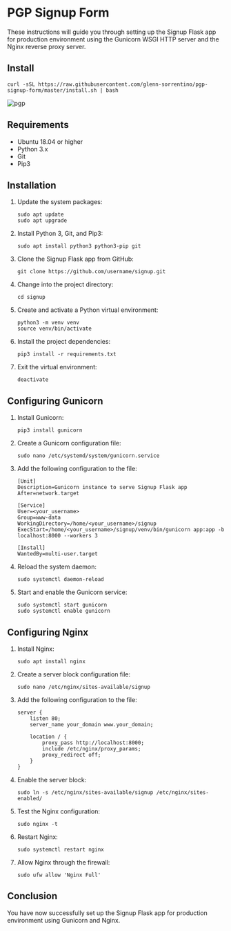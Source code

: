# PGP Signup Form

These instructions will guide you through setting up the Signup Flask app for production environment using the Gunicorn WSGI HTTP server and the Nginx reverse proxy server.

## Install

```
curl -sSL https://raw.githubusercontent.com/glenn-sorrentino/pgp-signup-form/master/install.sh | bash
```

![pgp](https://user-images.githubusercontent.com/28545431/227760266-2d9ed5ff-91b3-43df-831a-356004b21ff9.png)

## Requirements

* Ubuntu 18.04 or higher
* Python 3.x
* Git
* Pip3

## Installation

1. Update the system packages:

    ```
    sudo apt update
    sudo apt upgrade
    ```

2. Install Python 3, Git, and Pip3:

    ```
    sudo apt install python3 python3-pip git
    ```

3. Clone the Signup Flask app from GitHub:

    ```
    git clone https://github.com/username/signup.git
    ```

4. Change into the project directory:

    ```
    cd signup
    ```

5. Create and activate a Python virtual environment:

    ```
    python3 -m venv venv
    source venv/bin/activate
    ```

6. Install the project dependencies:

    ```
    pip3 install -r requirements.txt
    ```

7. Exit the virtual environment:

    ```
    deactivate
    ```

## Configuring Gunicorn

1. Install Gunicorn:

    ```
    pip3 install gunicorn
    ```

2. Create a Gunicorn configuration file:

    ```
    sudo nano /etc/systemd/system/gunicorn.service
    ```

3. Add the following configuration to the file:

    ```
    [Unit]
    Description=Gunicorn instance to serve Signup Flask app
    After=network.target

    [Service]
    User=<your_username>
    Group=www-data
    WorkingDirectory=/home/<your_username>/signup
    ExecStart=/home/<your_username>/signup/venv/bin/gunicorn app:app -b localhost:8000 --workers 3

    [Install]
    WantedBy=multi-user.target
    ```

4. Reload the system daemon:

    ```
    sudo systemctl daemon-reload
    ```

5. Start and enable the Gunicorn service:

    ```
    sudo systemctl start gunicorn
    sudo systemctl enable gunicorn
    ```

## Configuring Nginx

1. Install Nginx:

    ```
    sudo apt install nginx
    ```

2. Create a server block configuration file:

    ```
    sudo nano /etc/nginx/sites-available/signup
    ```

3. Add the following configuration to the file:

    ```
    server {
        listen 80;
        server_name your_domain www.your_domain;

        location / {
            proxy_pass http://localhost:8000;
            include /etc/nginx/proxy_params;
            proxy_redirect off;
        }
    }
    ```

4. Enable the server block:

    ```
    sudo ln -s /etc/nginx/sites-available/signup /etc/nginx/sites-enabled/
    ```

5. Test the Nginx configuration:

    ```
    sudo nginx -t
    ```

6. Restart Nginx:

    ```
    sudo systemctl restart nginx
    ```

7. Allow Nginx through the firewall:

    ```
    sudo ufw allow 'Nginx Full'
    ```

## Conclusion

You have now successfully set up the Signup Flask app for production environment using Gunicorn and Nginx.


